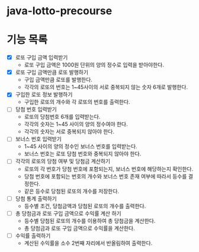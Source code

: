 # java-lotto-precourse
# **기능 목록**
-[x] 로또 구입 금액 입력받기
  - 로또 구입 금액은 1000원 단위의 양의 정수로 입력을 받아야한다.
-[x] 로또 구입 금액만큼 로또 발행하기
  - 구입 금액만큼 로또를 발행한다. 
  - 각각의 로또의 번호는 1~45사이의 서로 중복되지 않는 숫자 6개로 발행한다.
-[x] 구입한 로또 정보 발행하기
  - 구입한 로또의 개수와 각 로또의 번호를 출력한다.
-[ ] 당첨 번호 입력받기
  - 로또의 당첨번호 6개를 입력받는다.
  - 각각의 숫자는 1~45 사이의 양의 정수여야 한다.
  - 각각의 숫자는 서로 중복되지 않아야 한다.
-[ ] 보너스 번호 입력받기
  - 1~45 사이의 양의 정수인 보너스 번호를 입력받는다.
  - 보너스 번호는 로또 당첨 번호와 중복되지 않아야 한다.
-[ ] 각각의 로또의 당첨 여부 및 당첨금 계산하기
  - 로또의 각 번호가 당첨 번호에 포함되는지, 보너스 번호에 해당하는지 확인한다.
  - 당첨 번호에 포함되는 번호의 개수와 보너스 번호 존재 여부에 따라서 등수를 결정한다.
  - 같은 등수로 당첨된 로또의 개수를 저장한다.
-[ ] 당첨 통계 출력하기
  - 등수별 조건, 당첨금액과 당첨된 로또의 개수를 출력한다.
-[ ] 총 당첨금과 로또 구입 금액으로 수익률 계산 하기
  - 등수별 당첨된 로또의 개수를 이용하여 총 당첨금을 계산한다.
  - 총 당첨금과 로또 구입 금액으로 수익률을 계산한다.
-[ ] 수익률 출력하기
  - 계산된 수익률을 소수 2번째 자리에서 반올림하여 출력한다.